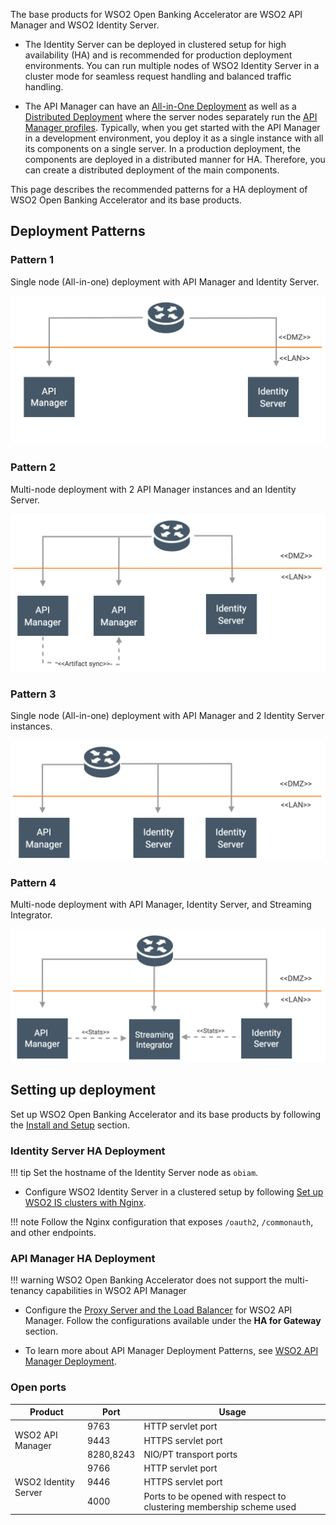 The base products for WSO2 Open Banking Accelerator are WSO2 API Manager and WSO2 Identity Server. 

- The Identity Server can be deployed in clustered setup for high availability (HA) and is recommended for production 
deployment environments. You can run multiple nodes of WSO2 Identity Server in a cluster mode for seamless request 
handling and balanced traffic handling. 

- The API Manager can have an [All-in-One Deployment](https://apim.docs.wso2.com/en/4.1.0/install-and-setup/setup/single-node/all-in-one-deployment-overview/#!)
as well as a [Distributed Deployment](https://apim.docs.wso2.com/en/4.1.0/install-and-setup/setup/distributed-deployment/understanding-the-distributed-deployment-of-wso2-api-m)
where the server nodes separately run the [API Manager profiles](https://apim.docs.wso2.com/en/4.1.0/install-and-setup/setup/distributed-deployment/understanding-the-distributed-deployment-of-wso2-api-m/#api-m-profiles).
Typically, when you get started with the API Manager in a development environment, you deploy it as a 
single instance with all its components on a single server. In a production deployment, the components are 
deployed in a distributed manner for HA. Therefore, you can create a distributed deployment of the main components. 

This page describes the recommended patterns for a HA deployment of WSO2 Open Banking Accelerator and its
base products.

## Deployment Patterns

### Pattern 1

Single node (All-in-one) deployment with API Manager and Identity Server.

![pattern-1](../assets/img/install-and-setup/deployment-patterns/pattern-1.png)

### Pattern 2

Multi-node deployment with 2 API Manager instances and an Identity Server.

![pattern-2](../assets/img/install-and-setup/deployment-patterns/pattern-2.png)

### Pattern 3

Single node (All-in-one) deployment with API Manager and 2 Identity Server instances.

![pattern-3](../assets/img/install-and-setup/deployment-patterns/pattern-3.png)

### Pattern 4

Multi-node deployment with API Manager, Identity Server, and Streaming Integrator.

![pattern-4](../assets/img/install-and-setup/deployment-patterns/pattern-4.png)

## Setting up deployment

Set up WSO2 Open Banking Accelerator and its base products by following the [Install and Setup](setting-up-servers.md)
section. 

### Identity Server HA Deployment

!!! tip
    Set the hostname of the Identity Server node as `obiam`.

- Configure WSO2 Identity Server in a clustered setup by following 
  [Set up WSO2 IS clusters with Nginx](https://is.docs.wso2.com/en/5.11.0/setup/deployment-guide/#fronting-with-a-load-balancer?).

!!! note
    Follow the Nginx configuration that exposes `/oauth2`, `/commonauth`, and other endpoints.

### API Manager HA Deployment

!!! warning
    WSO2 Open Banking Accelerator does not support the multi-tenancy capabilities in WSO2 API Manager

- Configure the [Proxy Server and the Load Balancer](https://apim.docs.wso2.com/en/4.1.0/install-and-setup/setup/setting-up-proxy-server-and-the-load-balancer/configuring-the-proxy-server-and-the-load-balancer/#step-2-configure-the-load-balancerreverse-proxy-server)
  for WSO2 API Manager. Follow the configurations available under the **HA for Gateway** section.

- To learn more about API Manager Deployment Patterns, see 
[WSO2 API Manager Deployment](https://apim.docs.wso2.com/en/4.1.0/install-and-setup/setup/deployment-overview/).

### Open ports

<table>
   <thead>
      <tr>
         <th>Product</th>
         <th>Port</th>
         <th>Usage</th>
      </tr>
   </thead>
   <tbody>
      <tr>
         <td rowspan="3">WSO2 API Manager</td>
         <td>9763</td>
         <td>HTTP servlet port</td>
      </tr>
      <tr>
         <td>9443</td>
         <td>HTTPS servlet port</td>
      </tr>
      <tr>
         <td>8280,8243</td>
         <td>NIO/PT transport ports</td>
      </tr>
      <tr>
         <td rowspan="3">WSO2 Identity Server</td>
         <td>9766</td>
         <td>HTTP servlet port</td>
      </tr>
      <tr>
         <td>9446</td>
         <td>HTTPS servlet port</td>
      </tr>
      <tr>
         <td>4000</td>
         <td>Ports to be opened with respect to clustering membership scheme used</td>
      </tr>
   <tbody>
</table>

